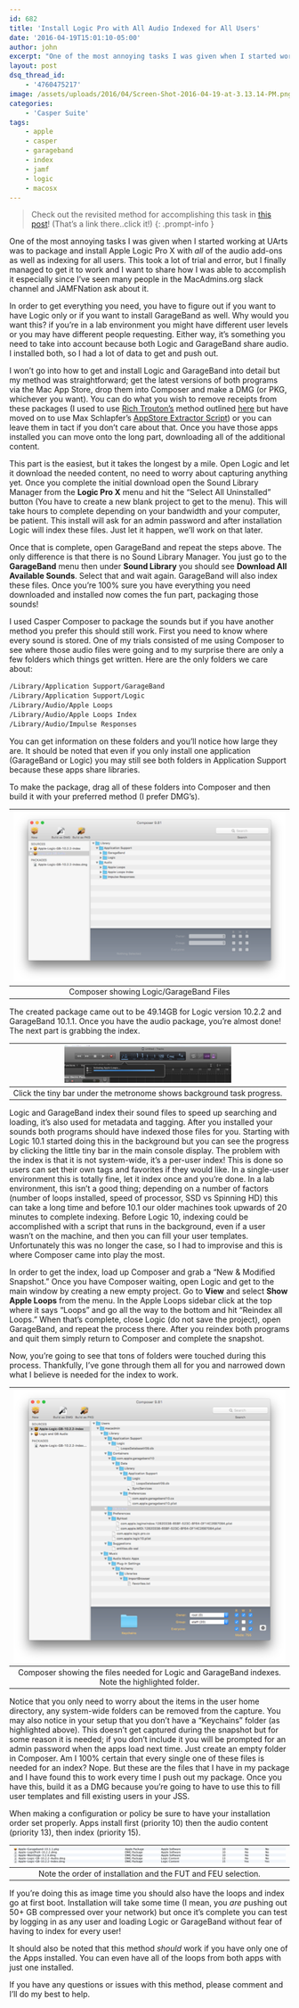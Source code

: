 ```yaml
---
id: 682
title: 'Install Logic Pro with All Audio Indexed for All Users'
date: '2016-04-19T15:01:10-05:00'
author: john
excerpt: "One of the most annoying tasks I was given when I started working at UArts was to package and install Apple Logic Pro X with all of the audio add-ons as well as indexing for all users.  This took a lot of trial and error, but I finally managed to get it to work and I want to share how I was able to accomplish it especially since I've seen many people in the MacAdmins.org slack channel and JAMFNation ask about it.\r\n\r\nIn order to get everything you need, you have to figure out if you want to have Logic only or if you want to install GarageBand as well.  Why would you want this?  if you're in a lab environment you might have different user levels or you may have different people requesting.  Either way, it's something you need to take into account because both Logic and GarageBand share audio.  I installed both, so I had a lot of data to get and push out."
layout: post
dsq_thread_id:
    - '4760475217'
image: /assets/uploads/2016/04/Screen-Shot-2016-04-19-at-3.13.14-PM.png
categories:
    - 'Casper Suite'
tags:
    - apple
    - casper
    - garageband
    - index
    - jamf
    - logic
    - macosx
---
```


> Check out the revisited method for accomplishing this task in [this post](/guides/2018/01/31/revisiting-apple-logic-content-and-indexing/)! (That’s a link there..click it!)
{: .prompt-info }

One of the most annoying tasks I was given when I started working at UArts was to package and install Apple Logic Pro X with *all* of the audio add-ons as well as indexing for all users. This took a lot of trial and error, but I finally managed to get it to work and I want to share how I was able to accomplish it especially since I’ve seen many people in the MacAdmins.org slack channel and JAMFNation ask about it.

In order to get everything you need, you have to figure out if you want to have Logic only or if you want to install GarageBand as well. Why would you want this? if you’re in a lab environment you might have different user levels or you may have different people requesting. Either way, it’s something you need to take into account because both Logic and GarageBand share audio. I installed both, so I had a lot of data to get and push out.

I won’t go into how to get and install Logic and GarageBand into detail but my method was straightforward; get the latest versions of both programs via the Mac App Store, drop them into Composer and make a DMG (or PKG, whichever you want). You can do what you wish to remove receipts from these packages (I used to use [Rich Trouton’s](https://derflounder.wordpress.com/) method outlined [here](https://derflounder.wordpress.com/2013/08/22/downloading-apples-server-app-installer-package/) but have moved on to use Max Schlapfer’s [AppStore Extractor Script](https://github.com/maxschlapfer/MacAdminHelpers)) or you can leave them in tact if you don’t care about that. Once you have those apps installed you can move onto the long part, downloading all of the additional content.

This part is the easiest, but it takes the longest by a mile. Open Logic and let it download the needed content, no need to worry about capturing anything yet. Once you complete the initial download open the Sound Library Manager from the **Logic Pro X** menu and hit the “Select All Uninstalled” button (You have to create a new blank project to get to the menu). This will take hours to complete depending on your bandwidth and your computer, be patient. This install will ask for an admin password and after installation Logic will index these files. Just let it happen, we’ll work on that later.

Once that is complete, open GarageBand and repeat the steps above. The only difference is that there is no Sound Library Manager. You just go to the **GarageBand** menu then under **Sound Library** you should see **Download All Available Sounds**. Select that and wait again. GarageBand will also index these files. Once you’re 100% sure you have everything you need downloaded and installed now comes the fun part, packaging those sounds!

I used Casper Composer to package the sounds but if you have another method you prefer this should still work. First you need to know where every sound is stored. One of my trials consisted of me using Composer to see where those audio files were going and to my surprise there are only a few folders which things get written. Here are the only folders we care about:

```bash
/Library/Application Support/GarageBand
/Library/Application Support/Logic
/Library/Audio/Apple Loops
/Library/Audio/Apple Loops Index
/Library/Audio/Impulse Responses
```

You can get information on these folders and you’ll notice how large they are. It should be noted that even if you only install one application (GarageBand or Logic) you may still see both folders in Application Support because these apps share libraries.

To make the package, drag all of these folders into Composer and then build it with your preferred method (I prefer DMG’s).

|[![Composer showing Logic/GarageBand Files](/assets/uploads/2016/04/Screen-Shot-2016-04-19-at-3.13.14-PM-1024x639.png?resize=648%2C404)](/assets/uploads/2016/04/Screen-Shot-2016-04-19-at-3.13.14-PM.png)|
|:--:|
|Composer showing Logic/GarageBand Files|

The created package came out to be 49.14GB for Logic version 10.2.2 and GarageBand 10.1.1. Once you have the audio package, you’re almost done! The next part is grabbing the index.

|[![Showing the indexing progress in Logic](/assets/uploads/2016/04/Screen-Shot-2016-04-19-at-3.26.55-PM-300x67.png?resize=300%2C67)](/assets/uploads/2016/04/Screen-Shot-2016-04-19-at-3.26.55-PM.png)|
|:--:|
|Click the tiny bar under the metronome shows background task progress.|

Logic and GarageBand index their sound files to speed up searching and loading, it’s also used for metadata and tagging. After you installed your sounds both programs should have indexed those files for you. Starting with Logic 10.1 started doing this in the background but you can see the progress by clicking the little tiny bar in the main console display. The problem with the index is that it is not system-wide, it’s a per-user index! This is done so users can set their own tags and favorites if they would like. In a single-user environment this is totally fine, let it index once and you’re done. In a lab environment, this isn’t a good thing; depending on a number of factors (number of loops installed, speed of processor, SSD vs Spinning HD) this can take a long time and before 10.1 our older machines took upwards of 20 minutes to complete indexing. Before Logic 10, indexing could be accomplished with a script that runs in the background, even if a user wasn’t on the machine, and then you can fill your user templates. Unfortunately this was no longer the case, so I had to improvise and this is where Composer came into play the most.

In order to get the index, load up Composer and grab a “New &amp; Modified Snapshot.” Once you have Composer waiting, open Logic and get to the main window by creating a new empty project. Go to **View** and select **Show Apple Loops** from the menu. In the Apple Loops sidebar click at the top where it says “Loops” and go all the way to the bottom and hit “Reindex all Loops.” When that’s complete, close Logic (do not save the project), open GarageBand, and repeat the process there. After you reindex both programs and quit them simply return to Composer and complete the snapshot.

Now, you’re going to see that tons of folders were touched during this process. Thankfully, I’ve gone through them all for you and narrowed down what I believe is needed for the index to work.

|[![Composer showing the files needed for Logic and GarageBand indexes.](/assets/uploads/2016/04/Screen-Shot-2016-04-19-at-3.42.53-PM.png?resize=648%2C647)](/assets/uploads/2016/04/Screen-Shot-2016-04-19-at-3.42.53-PM.png)|
|:--:|
|Composer showing the files needed for Logic and GarageBand indexes. Note the highlighted folder.|

Notice that you only need to worry about the items in the user home directory, any system-wide folders can be removed from the capture. You may also notice in your setup that you don’t have a “Keychains” folder (as highlighted above). This doesn’t get captured during the snapshot but for some reason it is needed; if you don’t include it you will be prompted for an admin password when the apps load next time. Just create an empty folder in Composer. Am I 100% certain that every single one of these files is needed for an index? Nope. But these are the files that I have in my package and I have found this to work every time I push out my package. Once you have this, build it as a DMG because you’re going to have to use this to fill user templates and fill existing users in your JSS.

When making a configuration or policy be sure to have your installation order set properly. Apps install first (priority 10) then the audio content (priority 13), then index (priority 15).

|[![Admin showing FUT and FEU active on the packages.](/assets/uploads/2016/04/Screen-Shot-2016-04-19-at-3.55.20-PM.png?resize=648%2C38)](/assets/uploads/2016/04/Screen-Shot-2016-04-19-at-3.55.20-PM.png)|
|:--:|
|Note the order of installation and the FUT and FEU selection.|

If you’re doing this as image time you should also have the loops and index go at first boot. Installation will take some time (I mean, you *are* pushing out 50+ GB compressed over your network) but once it’s complete you can test by logging in as any user and loading Logic or GarageBand without fear of having to index for every user!

It should also be noted that this method *should* work if you have only one of the Apps installed. You can even have all of the loops from both apps with just one installed.

If you have any questions or issues with this method, please comment and I’ll do my best to help.
